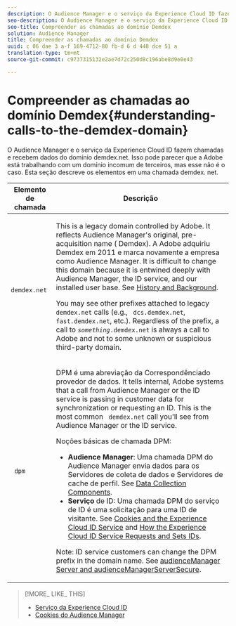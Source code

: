 ```yaml
---
description: O Audience Manager e o serviço da Experience Cloud ID fazem chamadas e recebem dados do domínio demdex.net. Isso pode parecer que a Adobe está trabalhando com um domínio incomum de terceiros, mas esse não é o caso. Esta seção descreve os elementos em uma chamada demdex. net.
seo-description: O Audience Manager e o serviço da Experience Cloud ID fazem chamadas e recebem dados do domínio demdex.net. Isso pode parecer que a Adobe está trabalhando com um domínio incomum de terceiros, mas esse não é o caso. Esta seção descreve os elementos em uma chamada demdex. net.
seo-title: Compreender as chamadas ao domínio Demdex
solution: Audience Manager
title: Compreender as chamadas ao domínio Demdex
uuid: c 06 dae 3 a-f 169-4712-80 fb-d 6 d 448 dce 51 a
translation-type: tm+mt
source-git-commit: c9737315132e2ae7d72c250d8c196abe8d9e0e43

---
```



# Compreender as chamadas ao domínio Demdex{#understanding-calls-to-the-demdex-domain}

O Audience Manager e o serviço da Experience Cloud ID fazem chamadas e recebem dados do domínio demdex.net. Isso pode parecer que a Adobe está trabalhando com um domínio incomum de terceiros, mas esse não é o caso. Esta seção descreve os elementos em uma chamada demdex. net.

<table id="table_B846CBEDDA4C4AD19416F7C27FC325C6"> 
 <thead> 
  <tr> 
   <th colname="col1" class="entry"> Elemento de chamada </th> 
   <th colname="col2" class="entry"> Descrição </th> 
  </tr> 
 </thead>
 <tbody> 
  <tr> 
   <td colname="col1"> <p> <code> demdex.net</code> </p> </td> 
   <td colname="col2"> <p>This is a legacy domain controlled by <span class="keyword"> Adobe</span>. It reflects <span class="keyword"> Audience Manager</span>'s original, pre-acquisition name (<span class="keyword"> Demdex</span>). <span class="keyword"> A Adobe</span> adquiriu <span class="keyword"> Demdex</span> em 2011 e marca novamente a empresa como <span class="keyword"> Audience Manager</span>. It is difficult to change this domain because it is entwined deeply with <span class="keyword"> Audience Manager</span>, the <span class="wintitle"> ID service</span>, and our installed user base. See <a href="../overview/aam-overview.md#history-and-background"> History and Background</a>. </p> <p>You may see other prefixes attached to legacy <code> demdex.net</code> calls (e.g., <code> dcs.demdex.net</code>, <code> fast.demdex.net</code>, etc.). Regardless of the prefix, a call to <code><i>something</i>.demdex.net</code> is always a call to <span class="keyword"> Adobe</span> and not to some unknown or suspicious third-party domain. </p> </td> 
  </tr> 
  <tr> 
   <td colname="col1"> <p> <code> dpm</code> </p> </td> 
   <td colname="col2"> <p><span class="wintitle"> DPM</span> é uma abreviação da <span class="wintitle"> Correspondência</span>do provedor de dados. It tells internal, <span class="keyword"> Adobe</span> systems that a call from <span class="keyword"> Audience Manager</span> or the <span class="wintitle"> ID service</span> is passing in customer data for synchronization or requesting an ID. This is the most common <code> demdex.net</code> call you'll see from <span class="keyword"> Audience Manager</span> or the <span class="wintitle"> ID service</span>. </p> <p><span class="wintitle"> Noções básicas</span> de chamada DPM: </p> <p> 
     <ul id="ul_44023BB060774518BE414EE10820C141"> 
      <li id="li_0F94D1988A6944BA885FD40AB26FC49F"> <b><span class="keyword"> Audience Manager</span></b>: Uma <span class="wintitle"> chamada DPM</span> do <span class="keyword"> Audience Manager</span> envia dados para os <span class="wintitle"> Servidores de coleta de dados</span> e <span class="wintitle"> Servidores de cache de perfil</span>. See <a href="../reference/system-components/components-data-collection.md"> Data Collection Components</a>. </li> 
      <li id="li_5A7EA9EE16EE4D828F0A24AE2B969122"> <b><span class="wintitle"> Serviço</span> </b>de ID: Uma <span class="wintitle"> chamada DPM</span> do serviço <span class="wintitle"> de ID</span> é uma solicitação para uma ID de visitante. See <a href="https://marketing.adobe.com/resources/help/en_US/mcvid/mcvid_cookies.html" format="https" scope="external"> Cookies and the Experience Cloud ID Service</a> and <a href="https://marketing.adobe.com/resources/help/en_US/mcvid/mcvid_id_request.html" format="https" scope="external"> How the Experience Cloud ID Service Requests and Sets IDs</a>. </li> 
     </ul> </p> <p> <p>Note:  <span class="wintitle"> ID service</span> customers can change the <span class="wintitle"> DPM</span> prefix in the domain name. See <a href="https://marketing.adobe.com/resources/help/en_US/mcvid/mcvid-subdomain-config.html" format="https" scope="external"> audienceManager Server and audienceManagerServerSecure</a>. </p> </p> </td> 
  </tr> 
 </tbody> 
</table>

>[!MORE_ LIKE_ THIS]
>
>* [Serviço da Experience Cloud ID](https://marketing.adobe.com/resources/help/en_US/mcvid/)
>* [Cookies do Audience Manager](https://marketing.adobe.com/resources/help/en_US/whitepapers/cookies/cookies_am.html)

